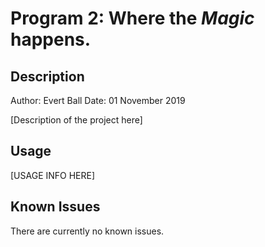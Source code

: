 # Program 2: Where the *Magic* happens.

## Description

Author: Evert Ball
Date: 01 November 2019

[Description of the project here]

## Usage

[USAGE INFO HERE]

## Known Issues

There are currently no known issues.

